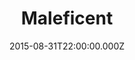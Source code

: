 ---
title: "Maleficent"
year: 2014
date: 2015-08-31T22:00:00.000Z
permalink: /almanac/movies/2015-08-31-maleficent/index.html
rating: 2
---